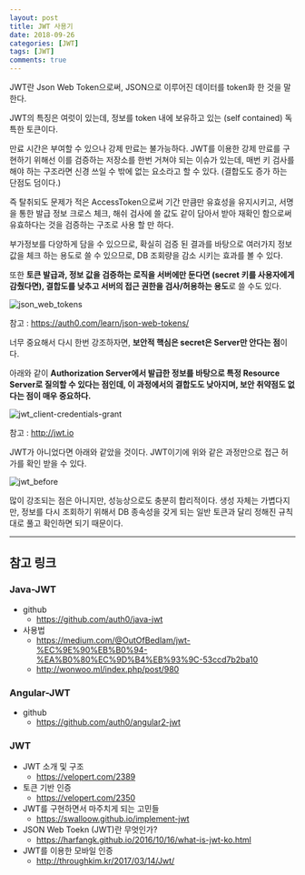 ```yaml
---
layout: post
title: JWT 사용기
date: 2018-09-26
categories: [JWT]
tags: [JWT]
comments: true
---
```

JWT란 Json Web Token으로써, JSON으로 이루어진 데이터를 token화 한 것을 말한다.

JWT의 특징은 여럿이 있는데, 정보를 token 내에 보유하고 있는 (self contained) 독특한 토큰이다.

만료 시간은 부여할 수 있으나 강제 만료는 불가능하다.
JWT를 이용한 강제 만료를 구현하기 위해선 이를 검증하는 저장소를 한번 거쳐야 되는 이슈가 있는데, 매번 키 검사를 해야 하는 구조라면 신경 쓰일 수 밖에 없는 요소라고 할 수 있다. (결합도도 증가 하는 단점도 덤이다.)

즉 탈취되도 문제가 적은 AccessToken으로써 기간 만큼만 유효성을 유지시키고, 서명을 통한 발급 정보 크로스 체크, 해쉬 검사에 쓸 값도 같이 담아서 받아 재확인 함으로써 유효하다는 것을 검증하는 구조로 사용 할 만 하다.

부가정보를 다양하게 담을 수 있으므로, 확실히 검증 된 결과를 바탕으로 여러가지 정보 값을 체크 하는 용도로 쓸 수 있으므로, DB 조회량을 감소 시키는 효과를 볼 수 있다.

또한 **토큰 발급과, 정보 값을 검증하는 로직을 서버에만 둔다면 (secret 키를 사용자에게 감췄다면), 결합도를 낮추고 서버의 접근 권한을 검사/허용하는 용도**로 쓸 수도 있다.

![json_web_tokens](../..../../blog/img/2018/json_web_tokens.png)

참고 : <https://auth0.com/learn/json-web-tokens/>

너무 중요해서 다시 한번 강조하자면, **보안적 핵심은 secret은 Server만 안다는 점**이다.

아래와 같이 **Authorization Server에서 발급한 정보를 바탕으로 특정 Resource Server로 질의할 수 있다는 점인데, 이 과정에서의 결합도도 낮아지며, 보안 취약점도 없다는 점이 매우 중요하다.**


![jwt_client-credentials-grant](../..../../blog/img/2018/jwt_client-credentials-grant.png)

참고 : <http://jwt.io>

JWT가 아니었다면 아래와 같았을 것이다.
JWT이기에 위와 같은 과정만으로 접근 허가를 확인 받을 수 있다.

![jwt_before](../..../../blog/img/2018/jwt_before.png)

많이 강조되는 점은 아니지만, 성능상으로도 충분히 합리적이다. 생성 자체는 가볍다지만, 정보를 다시 조회하기 위해서 DB 종속성을 갖게 되는 일반 토큰과 달리 정해진 규칙대로 풀고 확인하면 되기 때문이다.

---
## 참고 링크

### Java-JWT
* github
    * <https://github.com/auth0/java-jwt>
* 사용법
    * <https://medium.com/@OutOfBedlam/jwt-%EC%9E%90%EB%B0%94-%EA%B0%80%EC%9D%B4%EB%93%9C-53ccd7b2ba10>
    * <http://wonwoo.ml/index.php/post/980>

### Angular-JWT
* github
    * <https://github.com/auth0/angular2-jwt>

### JWT
* JWT 소개 및 구조
    * <https://velopert.com/2389>
* 토큰 기반 인증
    * <https://velopert.com/2350>
* JWT를 구현하면서 마주치게 되는 고민들
    * <https://swalloow.github.io/implement-jwt>
* JSON Web Toekn (JWT)란 무엇인가?
    * <https://harfangk.github.io/2016/10/16/what-is-jwt-ko.html>
* JWT를 이용한 모바일 인증
    * <http://throughkim.kr/2017/03/14/Jwt/>